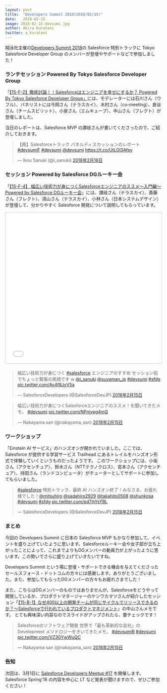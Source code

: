 ```yaml
---
layout: post
title:  "Developers Summit 2018(2018/02/15)"
date:   2018-02-15
image: 2018-02-15-devsumi.jpg
author: Akira Kuratani
twitter: a_kuratani
---
```


<p class="intro"><span class="dropcap">翔</span>泳社主催の<a href="http://event.shoeisha.jp/devsumi/20180215/" target="\_blank">Developers Summit 2018</a>の Salesforce 特別トラックに Tokyo Salesforce Developer Group のメンバーが登壇やサポートなどで参加しました！</p>

### ランチセッション Powered By Tokyo Salesforce Developer Group

「<a href="http://event.shoeisha.jp/devsumi/20180215/session/1694/" target="\_blank">【15-F-2】徹底討論！！Salesforceはエンジニアを幸せにするか？ Powered By Tokyo Salesforce Developer Group」</a>には、モデレーターには石川さん（ウフル）、パネリストには今岡さん（テラスカイ）、木村さん（co-meeting）、倉谷さん（チームスピリット）、小泉さん（エムキューブ）、中山さん（フレクト）が登壇しました。

当日のレポートは、Salesforce MVP の讃岐さんが書いてくださったので、ご紹介しておきます。

<blockquote class="twitter-tweet" data-lang="ja"><p lang="ja" dir="ltr">【再】Salesforceトラック パネルディスカッションのレポート <a href="https://twitter.com/hashtag/devsumiF?src=hash&amp;ref_src=twsrc%5Etfw">#devsumiF</a> <a href="https://twitter.com/hashtag/devsumi?src=hash&amp;ref_src=twsrc%5Etfw">#devsumi</a> <a href="https://twitter.com/devsumi?ref_src=twsrc%5Etfw">@devsumi</a> <a href="https://t.co/UtLOl3Afev">https://t.co/UtLOl3Afev</a></p>&mdash; Ikou Sanuki (@i_sanuki) <a href="https://twitter.com/i_sanuki/status/964442425459527680?ref_src=twsrc%5Etfw">2018年2月16日</a></blockquote>


### セッション Powered by Salesforce DGルーキー会

「<a href="http://event.shoeisha.jp/devsumi/20180215/session/1696/" target="\_blank">【15-F-4】
幅広い技術力が身につくSalesforceエンジニアのススメ〜入門編〜Powered by Salesforce DGルーキー会</a>」には、讃岐さん（テラスカイ）、斎藤さん（フレクト）、須山さん（テラスカイ）、小林さん（日本システムデザイン）が登壇して、分かりやすく Salesforce 開発について説明してもらっています。

<iframe src="//www.slideshare.net/slideshow/embed_code/key/D8yNNqOwWMN97I" width="595" height="485" frameborder="0" marginwidth="0" marginheight="0" scrolling="no" style="border:1px solid #CCC; border-width:1px; margin-bottom:5px; max-width: 100%;" allowfullscreen> </iframe>

<blockquote class="twitter-tweet" data-lang="ja"><p lang="ja" dir="ltr">幅広い技術力が身につく <a href="https://twitter.com/hashtag/salesforce?src=hash&amp;ref_src=twsrc%5Etfw">#salesforce</a> エンジニアのすすめ セッション前でちょっと緊張の笑顔です w <a href="https://twitter.com/i_sanuki?ref_src=twsrc%5Etfw">@i_sanuki</a> <a href="https://twitter.com/suyaman_jp?ref_src=twsrc%5Etfw">@suyaman_jp</a>  <a href="https://twitter.com/hashtag/devsumi?src=hash&amp;ref_src=twsrc%5Etfw">#devsumi</a> <a href="https://twitter.com/hashtag/sfdg?src=hash&amp;ref_src=twsrc%5Etfw">#sfdg</a> <a href="https://t.co/Ay4f8JyV5a">pic.twitter.com/Ay4f8JyV5a</a></p>&mdash; SalesforceDevelopers (@SalesforceDevJP) <a href="https://twitter.com/SalesforceDevJP/status/964018094166360065?ref_src=twsrc%5Etfw">2018年2月15日</a></blockquote>

<blockquote class="twitter-tweet" data-lang="ja"><p lang="ja" dir="ltr">幅広い技術力が身につくSalesforceエンジニアのススメ！を聞いてきたメモ。  <a href="https://twitter.com/hashtag/devsumi?src=hash&amp;ref_src=twsrc%5Etfw">#devsumi</a> <a href="https://t.co/NPnjypg4mQ">pic.twitter.com/NPnjypg4mQ</a></p>&mdash; Nakayama san (@nakayama_san) <a href="https://twitter.com/nakayama_san/status/964032920305287168?ref_src=twsrc%5Etfw">2018年2月15日</a></blockquote>


### ワークショップ

「Einstein AI サービス」のハンズオンが開かれていました。ここでは、Salesforce が提供する学習サービス Trailhead にあるトレイルをハンズオン形式で体験していくというものだったようです。
このワークショップには、小坂さん（アクセンチュア）、鈴木さん（NTTテクノクロス）、宮本さん（アクセンチュア）、持田さん（ランドコンピュータ）がチューターとしてサポートに参加してもらいました。

<blockquote class="twitter-tweet" data-lang="ja"><p lang="ja" dir="ltr"><a href="https://twitter.com/hashtag/salesforce?src=hash&amp;ref_src=twsrc%5Etfw">#salesforce</a> 特別トラック、最終 AI ハンズオン終了！みなさま、お疲れ様でした！<a href="https://twitter.com/mitsuhiro?ref_src=twsrc%5Etfw">@mitsuhiro</a> <a href="https://twitter.com/sadahiro2929?ref_src=twsrc%5Etfw">@sadahiro2929</a> <a href="https://twitter.com/takahito0508?ref_src=twsrc%5Etfw">@takahito0508</a> <a href="https://twitter.com/shunkosa?ref_src=twsrc%5Etfw">@shunkosa</a>  <a href="https://twitter.com/hashtag/devsumi?src=hash&amp;ref_src=twsrc%5Etfw">#devsumi</a> <a href="https://twitter.com/hashtag/sfdg?src=hash&amp;ref_src=twsrc%5Etfw">#sfdg</a> <a href="https://t.co/pd7ihYsYBL">pic.twitter.com/pd7ihYsYBL</a></p>&mdash; SalesforceDevelopers (@SalesforceDevJP) <a href="https://twitter.com/SalesforceDevJP/status/964063876781240320?ref_src=twsrc%5Etfw">2018年2月15日</a></blockquote>


### まとめ

今回の Developers Summit に日本の Salesforce MVP もかなり参加して、イベントを盛り上げていたように思います。Salesforceルーキー会や女子部が立ち上がったことによって、これまでよりもDGメンバーの動員力が上がったように思います。この勢いでさらに盛り上げていきたいですね。

Developers Summit という場に登壇・サポートできる機会を与えてくださったセールスフォース・ドットコムの方々には感謝します。ありがとうございました。また、参加してもらったDGメンバーの方々もお疲れさまでした！

また、こちらはDGメンバーのものではありませんが、Salesforceをどうやって開発しているか、プロダクトマネージャーのケンワカマツさんが紹介したセッション「<a href="http://event.shoeisha.jp/devsumi/20180215/session/1618/" target="\_blank">【15-B-1】なぜ400以上の開発チームが同じサイクルでリリースできるのか？～Salesforceで行われているプロダクトマネジメント</a>」の中山さんメモです。
とても興味深い内容なのでスライドがアップされたら、要チェックです！

<blockquote class="twitter-tweet" data-lang="ja"><p lang="ja" dir="ltr">Salesforceのソフトウェア開発 世界で「最も革新的な会社」のDevelopment メソドロジーをきいてきたメモ。  <a href="https://twitter.com/hashtag/devsumiB?src=hash&amp;ref_src=twsrc%5Etfw">#devsumiB</a> <a href="https://twitter.com/hashtag/devsumi?src=hash&amp;ref_src=twsrc%5Etfw">#devsumi</a> <a href="https://t.co/VZ3GYwWuQC">pic.twitter.com/VZ3GYwWuQC</a></p>&mdash; Nakayama san (@nakayama_san) <a href="https://twitter.com/nakayama_san/status/963956694538625024?ref_src=twsrc%5Etfw">2018年2月15日</a></blockquote>

### 告知

次回は、3月1日に <a href="https://www.meetup.com/ja-JP/Tokyo-Salesforce-Developer-Group/events/247136464/" target="\_blank">Salesforce Developers Meetup \#17</a> を開催します。Salesforce Spring'18 の内容を中心に LT など発表が聞けますので、ぜひご参加ください！

<script async src="https://platform.twitter.com/widgets.js" charset="utf-8"></script>
